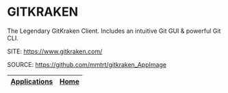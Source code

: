 # GITKRAKEN
 
 The Legendary GitKraken Client. Includes an intuitive Git GUI & powerful Git CLI.

 SITE: https://www.gitkraken.com/

 SOURCE: https://github.com/mmtrt/gitkraken_AppImage

 | [Applications](https://portable-linux-apps.github.io/apps.html) | [Home](https://portable-linux-apps.github.io)
 | --- | --- |
